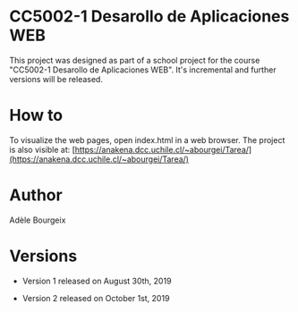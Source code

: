 ﻿# CC5002-1 Desarollo de Aplicaciones WEB

This project was designed as part of a school project for the course "CC5002-1 Desarollo de Aplicaciones WEB". It's incremental and further versions will be released. 

# How to 

To visualize the web pages, open index.html in a web browser. 
The project is also visible at: [https://anakena.dcc.uchile.cl/~abourgei/Tarea/](https://anakena.dcc.uchile.cl/~abourgei/Tarea/)

# Author

Adèle Bourgeix

# Versions

* Version 1 released on August 30th, 2019

* Version 2 released on October 1st, 2019

